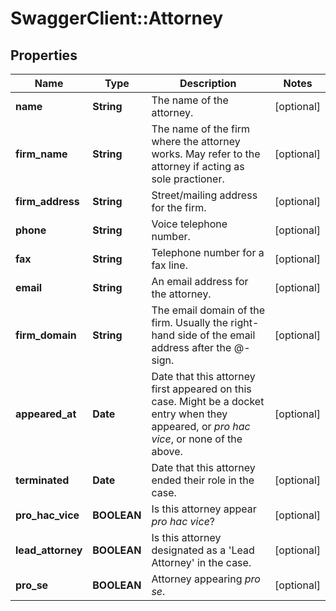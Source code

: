 # SwaggerClient::Attorney

## Properties
Name | Type | Description | Notes
------------ | ------------- | ------------- | -------------
**name** | **String** | The name of the attorney. | [optional] 
**firm_name** | **String** | The name of the firm where the attorney works. May refer to the attorney if acting as sole practioner. | [optional] 
**firm_address** | **String** | Street/mailing address for the firm. | [optional] 
**phone** | **String** | Voice telephone number. | [optional] 
**fax** | **String** | Telephone number for a fax line. | [optional] 
**email** | **String** | An email address for the attorney. | [optional] 
**firm_domain** | **String** | The email domain of the firm. Usually the right-hand side of the email address after the @-sign. | [optional] 
**appeared_at** | **Date** | Date that this attorney first appeared on this case. Might be a docket entry when they appeared, or _pro hac vice_, or none of the above. | [optional] 
**terminated** | **Date** | Date that this attorney ended their role in the case. | [optional] 
**pro_hac_vice** | **BOOLEAN** | Is this attorney appear _pro hac vice_? | [optional] 
**lead_attorney** | **BOOLEAN** | Is this attorney designated as a &#39;Lead Attorney&#39; in the case. | [optional] 
**pro_se** | **BOOLEAN** | Attorney appearing _pro se_. | [optional] 


